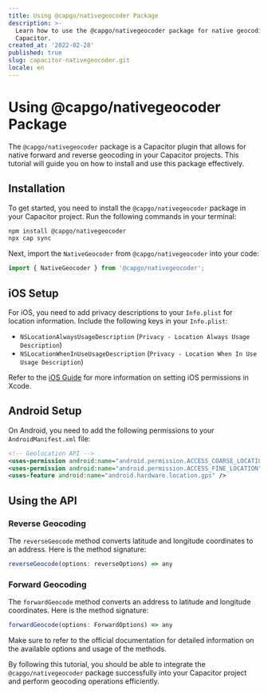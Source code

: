 ```yaml
---
title: Using @capgo/nativegeocoder Package
description: >-
  Learn how to use the @capgo/nativegeocoder package for native geocoding in
  Capacitor.
created_at: '2022-02-28'
published: true
slug: capacitor-nativegeocoder.git
locale: en
---
```


# Using @capgo/nativegeocoder Package

The `@capgo/nativegeocoder` package is a Capacitor plugin that allows for native forward and reverse geocoding in your Capacitor projects. This tutorial will guide you on how to install and use this package effectively.

## Installation

To get started, you need to install the `@capgo/nativegeocoder` package in your Capacitor project. Run the following commands in your terminal:

```bash
npm install @capgo/nativegeocoder
npx cap sync
```

Next, import the `NativeGeocoder` from `@capgo/nativegeocoder` into your code:

```javascript
import { NativeGeocoder } from '@capgo/nativegeocoder';
```

## iOS Setup

For iOS, you need to add privacy descriptions to your `Info.plist` for location information. Include the following keys in your `Info.plist`:

- `NSLocationAlwaysUsageDescription` (`Privacy - Location Always Usage Description`)
- `NSLocationWhenInUseUsageDescription` (`Privacy - Location When In Use Usage Description`)

Refer to the [iOS Guide](https://capacitorjs.com/docs/ios) for more information on setting iOS permissions in Xcode.

## Android Setup

On Android, you need to add the following permissions to your `AndroidManifest.xml` file:

```xml
<!-- Geolocation API -->
<uses-permission android:name="android.permission.ACCESS_COARSE_LOCATION" />
<uses-permission android:name="android.permission.ACCESS_FINE_LOCATION" />
<uses-feature android:name="android.hardware.location.gps" />
```

## Using the API

### Reverse Geocoding

The `reverseGeocode` method converts latitude and longitude coordinates to an address. Here is the method signature:

```typescript
reverseGeocode(options: reverseOptions) => any
```

### Forward Geocoding

The `forwardGeocode` method converts an address to latitude and longitude coordinates. Here is the method signature:

```typescript
forwardGeocode(options: ForwardOptions) => any
```

Make sure to refer to the official documentation for detailed information on the available options and usage of the methods.

By following this tutorial, you should be able to integrate the `@capgo/nativegeocoder` package successfully into your Capacitor project and perform geocoding operations efficiently.
